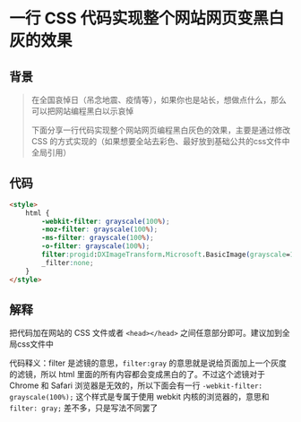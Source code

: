 # 一行 CSS 代码实现整个网站网页变黑白灰的效果

## 背景
> 在全国哀悼日（吊念地震、疫情等），如果你也是站长，想做点什么，那么可以把网站编程黑白以示哀悼
>
> 下面分享一行代码实现整个网站网页编程黑白灰色的效果，主要是通过修改 CSS 的方式实现的（如果想要全站去彩色、最好放到基础公共的css文件中全局引用）



## 代码


```html
<style> 
    html { 
        -webkit-filter: grayscale(100%); 
        -moz-filter: grayscale(100%); 
        -ms-filter: grayscale(100%); 
        -o-filter: grayscale(100%); 
		filter:progid:DXImageTransform.Microsoft.BasicImage(grayscale=1);  
        _filter:none; 
    } 
</style>
```



## 解释

把代码加在网站的 CSS 文件或者 `<head></head>` 之间任意部分即可。建议加到全局css文件中

代码释义：filter 是滤镜的意思，`filter:gray` 的意思就是说给页面加上一个灰度的滤镜，所以 html 里面的所有内容都会变成黑白的了。不过这个滤镜对于 Chrome 和 Safari 浏览器是无效的，所以下面会有一行 `-webkit-filter: grayscale(100%);` 这个样式是专属于使用 webkit 内核的浏览器的，意思和 `filter: gray;` 差不多，只是写法不同罢了